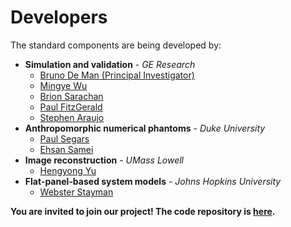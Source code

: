 # Developers
The standard components are being developed by:
* **Simulation and validation** - *GE Research*
  - [Bruno De Man (Principal Investigator)](https://www.ge.com/research/people/bruno-de-man)
  - [Mingye Wu](https://www.ge.com/research/people/mingye-wu)
  - [Brion Sarachan](https://www.ge.com/research/people/brion-sarachan)
  - [Paul FitzGerald](https://www.ge.com/research/people/paul-fitzgerald)
  - [Stephen Araujo](https://www.ge.com/research/people/stephen-araujo)
* **Anthropomorphic numerical phantoms** - *Duke University*
  - [Paul Segars](https://radiology.duke.edu/faculty/w-paul-segars-phd/)
  - [Ehsan Samei](https://radiology.duke.edu/faculty/ehsan-samei-phd/)
* **Image reconstruction** - *UMass Lowell*
  - [Hengyong Yu](https://www.uml.edu/engineering/electrical-computer/faculty/yu-hengyong.aspx)
* **Flat-panel-based system models** - *Johns Hopkins University*
  - [Webster Stayman](https://www.bme.jhu.edu/faculty_staff/j-webster-stayman-phd/)
  
**You are invited to join our project! The code repository is [here](https://github.com/xcist/code).**
